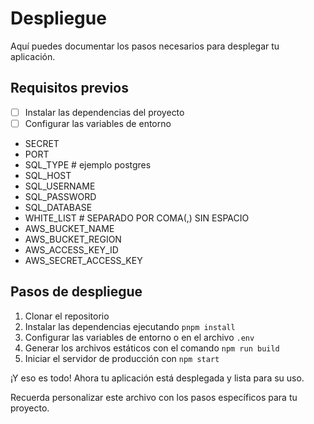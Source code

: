 # Despliegue

Aquí puedes documentar los pasos necesarios para desplegar tu aplicación.

## Requisitos previos

- [ ] Instalar las dependencias del proyecto
- [ ] Configurar las variables de entorno

- SECRET
- PORT
- SQL_TYPE # ejemplo postgres
- SQL_HOST
- SQL_USERNAME
- SQL_PASSWORD
- SQL_DATABASE
- WHITE_LIST # SEPARADO POR COMA(,) SIN ESPACIO
- AWS_BUCKET_NAME
- AWS_BUCKET_REGION
- AWS_ACCESS_KEY_ID
- AWS_SECRET_ACCESS_KEY

## Pasos de despliegue

1. Clonar el repositorio
2. Instalar las dependencias ejecutando `pnpm install`
3. Configurar las variables de entorno o en el archivo `.env`
4. Generar los archivos estáticos con el comando `npm run build`
5. Iniciar el servidor de producción con `npm start`

¡Y eso es todo! Ahora tu aplicación está desplegada y lista para su uso.

Recuerda personalizar este archivo con los pasos específicos para tu proyecto.
